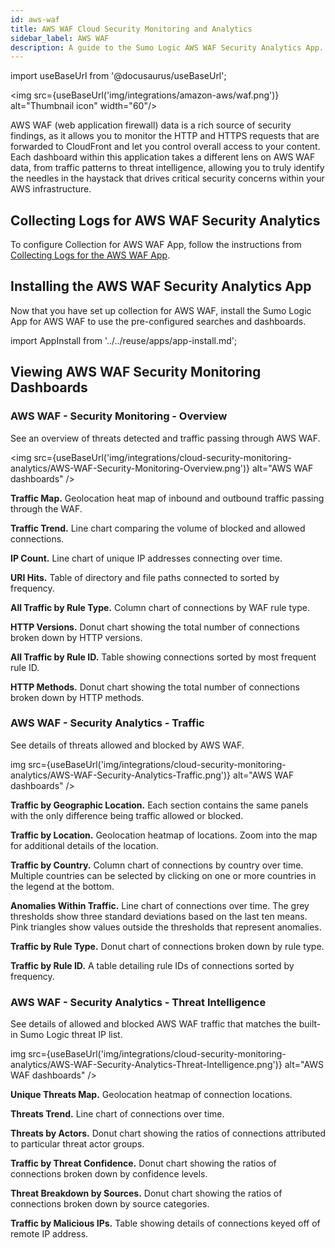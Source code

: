 ```yaml
---
id: aws-waf
title: AWS WAF Cloud Security Monitoring and Analytics
sidebar_label: AWS WAF
description: A guide to the Sumo Logic AWS WAF Security Analytics App.
---
```


import useBaseUrl from '@docusaurus/useBaseUrl';

<img src={useBaseUrl('img/integrations/amazon-aws/waf.png')} alt="Thumbnail icon" width="60"/>

AWS WAF (web application firewall) data is a rich source of security findings, as it allows you to monitor the HTTP and HTTPS requests that are forwarded to CloudFront and let you control overall access to your content. Each dashboard within this application takes a different lens on AWS WAF data, from traffic patterns to threat intelligence, allowing you to truly identify the needles in the haystack that drives critical security concerns within your AWS infrastructure.

## Collecting Logs for AWS WAF Security Analytics

To configure Collection for AWS WAF App, follow the instructions from [Collecting Logs for the AWS WAF App](/docs/integrations/amazon-aws/waf#collecting-logs-for-the-aws-waf-app).

## Installing the AWS WAF Security Analytics App

Now that you have set up collection for AWS WAF, install the Sumo Logic App for AWS WAF to use the pre-configured searches and dashboards.

import AppInstall from '../../reuse/apps/app-install.md';

<AppInstall/>

## Viewing AWS WAF Security Monitoring Dashboards

### AWS WAF - Security Monitoring - Overview

See an overview of threats detected and traffic passing through AWS WAF.

<img src={useBaseUrl('img/integrations/cloud-security-monitoring-analytics/AWS-WAF-Security-Monitoring-Overview.png')} alt="AWS WAF dashboards" />

**Traffic Map.** Geolocation heat map of inbound and outbound traffic passing through the WAF.

**Traffic Trend.** Line chart comparing the volume of blocked and allowed connections.

**IP Count.** Line chart of unique IP addresses connecting over time.

**URI Hits.** Table of directory and file paths connected to sorted by frequency.

**All Traffic by Rule Type.** Column chart of connections by WAF rule type.

**HTTP Versions.** Donut chart showing the total number of connections broken down by HTTP versions.

**All Traffic by Rule ID.** Table showing connections sorted by most frequent rule ID.

**HTTP Methods.** Donut chart showing the total number of connections broken down by HTTP methods.


### AWS WAF - Security Analytics - Traffic

See details of threats allowed and blocked by AWS WAF.

img src={useBaseUrl('img/integrations/cloud-security-monitoring-analytics/AWS-WAF-Security-Analytics-Traffic.png')} alt="AWS WAF dashboards" />

**Traffic by Geographic Location.** Each section contains the same panels with the only difference being traffic allowed or blocked.

**Traffic by Location.** Geolocation heatmap of locations. Zoom into the map for additional details of the location.

**Traffic by Country.** Column chart of connections by country over time. Multiple countries can be selected by clicking on one or more countries in the legend at the bottom.

**Anomalies Within Traffic.** Line chart of connections over time. The grey thresholds show three standard deviations based on the last ten means. Pink triangles show values outside the thresholds that represent anomalies.

**Traffic by Rule Type.** Donut chart of connections broken down by rule type.

**Traffic by Rule ID.** A table detailing rule IDs of connections sorted by frequency.


### AWS WAF - Security Analytics - Threat Intelligence

See details of allowed and blocked AWS WAF traffic that matches the built-in Sumo Logic threat IP list.

img src={useBaseUrl('img/integrations/cloud-security-monitoring-analytics/AWS-WAF-Security-Analytics-Threat-Intelligence.png')} alt="AWS WAF dashboards" />

**Unique Threats Map.** Geolocation heatmap of connection locations.

**Threats Trend.** Line chart of connections over time.

**Threats by Actors.** Donut chart showing the ratios of connections attributed to particular threat actor groups.

**Traffic by Threat Confidence.** Donut chart showing the ratios of connections broken down by confidence levels.

**Threat Breakdown by Sources.** Donut chart showing the ratios of connections broken down by source categories.

**Traffic by Malicious IPs.** Table showing details of connections keyed off of remote IP address.
